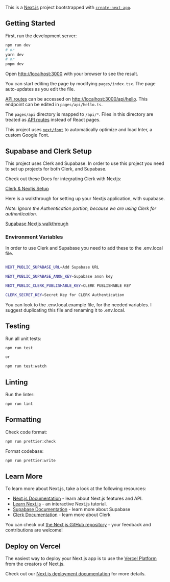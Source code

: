 This is a [Next.js](https://nextjs.org/) project bootstrapped with [`create-next-app`](https://github.com/vercel/next.js/tree/canary/packages/create-next-app).

## Getting Started

First, run the development server:

```bash
npm run dev
# or
yarn dev
# or
pnpm dev
```

Open [http://localhost:3000](http://localhost:3000) with your browser to see the result.

You can start editing the page by modifying `pages/index.tsx`. The page auto-updates as you edit the file.

[API routes](https://nextjs.org/docs/api-routes/introduction) can be accessed on [http://localhost:3000/api/hello](http://localhost:3000/api/hello). This endpoint can be edited in `pages/api/hello.ts`.

The `pages/api` directory is mapped to `/api/*`. Files in this directory are treated as [API routes](https://nextjs.org/docs/api-routes/introduction) instead of React pages.

This project uses [`next/font`](https://nextjs.org/docs/basic-features/font-optimization) to automatically optimize and load Inter, a custom Google Font.

## Supabase and Clerk Setup

This project uses Clerk and Supabase. In order to use this project you need to set up projects for both Clerk, and Supabase.

Check out these Docs for integrating Clerk with Nextjs:

[Clerk & Nextjs Setup](https://clerk.dev/docs/nextjs/overview)

Here is a walkthrough for setting up your Nextjs application, with supabase.

_Note: Ignore the Authentication portion, because we are using Clerk for authentication._

[Supabase Nextjs walkthrough](https://supabase.com/docs/guides/getting-started/tutorials/with-nextjs)

### Environment Variables

In order to use Clerk and Supabase you need to add these to the .env.local file.

```bash

NEXT_PUBLIC_SUPABASE_URL=Add Supabase URL

NEXT_PUBLIC_SUPABASE_ANON_KEY=Supabase anon key

NEXT_PUBLIC_CLERK_PUBLISHABLE_KEY=CLERK PUBLISHABLE KEY

CLERK_SECRET_KEY=Secret Key for CLERK Authentication

```

You can look to the .env.local.example file, for the needed variables. I suggest duplicating this file and renaming it to .env.local.

## Testing

Run all unit tests:

```bash
npm run test

or

npm run test:watch

```

## Linting

Run the linter:

```bash
npm run lint
```

## Formatting

Check code format:

```bash
npm run prettier:check
```

Format codebase:

```bash
npm run prettier:write
```

## Learn More

To learn more about Next.js, take a look at the following resources:

- [Next.js Documentation](https://nextjs.org/docs) - learn about Next.js features and API.
- [Learn Next.js](https://nextjs.org/learn) - an interactive Next.js tutorial.
- [Supabase Documentation](https://supabase.com/docs) - learn more about Supabase
- [Clerk Documentation](https://clerk.dev/docs) - learn more about Clerk

You can check out [the Next.js GitHub repository](https://github.com/vercel/next.js/) - your feedback and contributions are welcome!

## Deploy on Vercel

The easiest way to deploy your Next.js app is to use the [Vercel Platform](https://vercel.com/new?utm_medium=default-template&filter=next.js&utm_source=create-next-app&utm_campaign=create-next-app-readme) from the creators of Next.js.

Check out our [Next.js deployment documentation](https://nextjs.org/docs/deployment) for more details.
